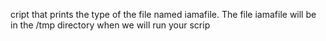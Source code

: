cript that prints the type of the file named iamafile. The file iamafile will be in the /tmp directory when we will run your scrip
